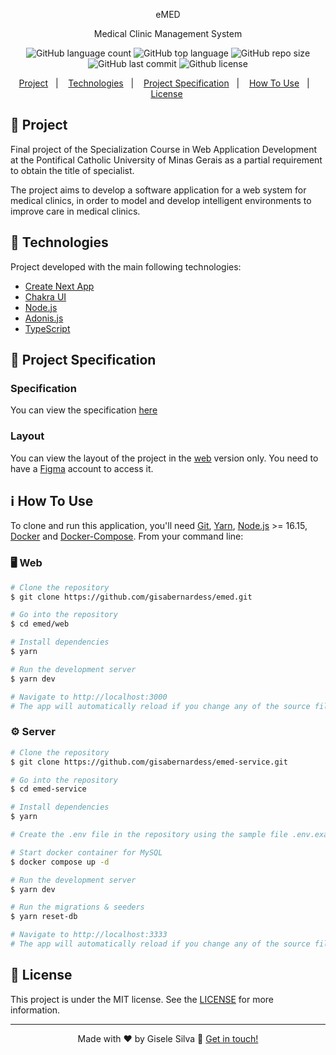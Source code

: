 <p align="center">eMED</p>
<p align="center">Medical Clinic Management System</p>

<p align="center">
  <img alt="GitHub language count" src="https://img.shields.io/github/languages/count/gisabernardess/emed">
  <img alt="GitHub top language" src="https://img.shields.io/github/languages/top/gisabernardess/emed">
  <img alt="GitHub repo size" src="https://img.shields.io/github/repo-size/gisabernardess/emed">
  <img alt="GitHub last commit" src="https://img.shields.io/github/last-commit/gisabernardess/emed">
  <img alt="Github license" src="https://img.shields.io/github/license/gisabernardess/emed">
</p>

<p align="center">
  <a href="#-project">Project</a>&nbsp;&nbsp;&nbsp;|&nbsp;&nbsp;&nbsp;
  <a href="#-technologies">Technologies</a>&nbsp;&nbsp;&nbsp;|&nbsp;&nbsp;&nbsp;
  <a href="#-project-specification">Project Specification</a>&nbsp;&nbsp;&nbsp;|&nbsp;&nbsp;&nbsp;
  <a href="#-how-to-use">How To Use</a>&nbsp;&nbsp;&nbsp;|&nbsp;&nbsp;&nbsp;
  <a href="#-license">License</a>&nbsp;
</p>

## 💬 Project

Final project of the Specialization Course in Web Application Development at the Pontifical Catholic University of Minas Gerais as a partial requirement to obtain the title of specialist.

The project aims to develop a software application for a web system for medical clinics, in order to model and develop intelligent environments to improve care in medical clinics.

## 🚀 Technologies

Project developed with the main following technologies:

- [Create Next App](https://nextjs.org/docs/api-reference/create-next-app)
- [Chakra UI](https://chakra-ui.com/)
- [Node.js](https://nodejs.org/en/)
- [Adonis.js](https://adonisjs.com/)
- [TypeScript](https://www.typescriptlang.org/)

## 🔖 Project Specification

### Specification

You can view the specification [here](https://github.com/gisabernardess/emed/wiki/specification)

### Layout

You can view the layout of the project in the <a href="" rel="nofollow">web</a> version only. You need to have a <a href="https://www.figma.com/" rel="nofollow">Figma</a> account to access it.

## ℹ️ How To Use

To clone and run this application, you'll need [Git](https://git-scm.com), [Yarn](https://legacy.yarnpkg.com), [Node.js](https://nodejs.org/en/) >= 16.15, [Docker](https://docs.docker.com/desktop/) and [Docker-Compose](https://docs.docker.com/compose/). From your command line:

### 🖥️ Web

```bash
# Clone the repository
$ git clone https://github.com/gisabernardess/emed.git

# Go into the repository
$ cd emed/web

# Install dependencies
$ yarn

# Run the development server
$ yarn dev

# Navigate to http://localhost:3000
# The app will automatically reload if you change any of the source files.
```

### ⚙️ Server

```bash
# Clone the repository
$ git clone https://github.com/gisabernardess/emed-service.git

# Go into the repository
$ cd emed-service

# Install dependencies
$ yarn

# Create the .env file in the repository using the sample file .env.example

# Start docker container for MySQL
$ docker compose up -d

# Run the development server
$ yarn dev

# Run the migrations & seeders
$ yarn reset-db

# Navigate to http://localhost:3333
# The app will automatically reload if you change any of the source files.
```

## 📝 License

This project is under the MIT license. See the <a href="https://github.com/gisabernardess/emed/blob/main/LICENSE" rel="nofollow">LICENSE</a> for more information.

---

<p align="center">Made with ♥ by Gisele Silva 👋 <a href="https://www.linkedin.com/in/gisabernardess/" rel="nofollow">Get in touch!</a></p>
